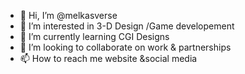 - 👋 Hi, I’m @melkasverse
- 👀 I’m interested in 3-D Design /Game developement
- 🌱 I’m currently learning CGI Designs
- 💞️ I’m looking to collaborate on work & partnerships
- 📫 How to reach me website &social media

<!---
melkasverse/melkasverse is a ✨ special ✨ repository because its `README.md` (this file) appears on your GitHub profile.
You can click the Preview link to take a look at your changes.
--->
